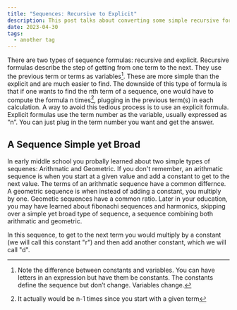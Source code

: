 ```yaml
---
title: "Sequences: Recursive to Explicit"
description: This post talks about converting some simple recursive formulas into explicit ones.
date: 2023-04-30
tags:
  - another tag
---
```

There are two types of sequence formulas: recursive and explicit. Recursive formulas describe the step of getting from one term to the next. They use the previous term or terms as variables[^1]. These are more simple than the explicit and are much easier to find. The downside of this type of formula is that if one wants to find the nth term of a sequence, one would have to compute the formula n times[^2], plugging in the previous term(s) in each calculation. A way to avoid this tedious process is to use an explicit formula. Explicit formulas use the term number as the variable, usually expressed as “n”. You can just plug in the term number you want and get the answer.

## A Sequence Simple yet Broad

In early middle school you probally learned about two simple types of sequenes: Arithmatic and Geometric. If you don't remember, an arithmatic sequence is when you start at a given value and add a constant to get to the next value. The terms of an arithmatic sequence have a common differnce. A geometric sequence is when instead of adding a constant, you multiply by one. Geometic sequences have a common ratio. Later in your education, you may have learned about fibonachi sequences and harmonics, skipping over a simple yet broad type of sequence, a sequence combining both arithmatic and geometric.

In this sequence, to get to the next term you would multiply by a constant (we will call this constant "r") and then add another constant, which we will call "d". 

[^1]: Note the difference between constants and variables. You can have letters in an expression but have them be constants. The constants define the sequence but don’t change. Variables change.
[^2]: It actually would be n-1 times since you start with a given term